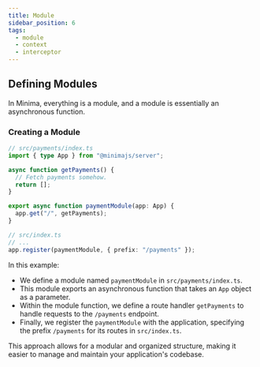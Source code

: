 ```yaml
---
title: Module
sidebar_position: 6
tags:
  - module
  - context
  - interceptor
---
```


## Defining Modules

In Minima, everything is a module, and a module is essentially an asynchronous function.

### Creating a Module

```typescript
// src/payments/index.ts
import { type App } from "@minimajs/server";

async function getPayments() {
  // Fetch payments somehow.
  return [];
}

export async function paymentModule(app: App) {
  app.get("/", getPayments);
}

// src/index.ts
// ...
app.register(paymentModule, { prefix: "/payments" });
```

In this example:

- We define a module named `paymentModule` in `src/payments/index.ts`.
- This module exports an asynchronous function that takes an `App` object as a parameter.
- Within the module function, we define a route handler `getPayments` to handle requests to the `/payments` endpoint.
- Finally, we register the `paymentModule` with the application, specifying the prefix `/payments` for its routes in `src/index.ts`.

This approach allows for a modular and organized structure, making it easier to manage and maintain your application's codebase.
